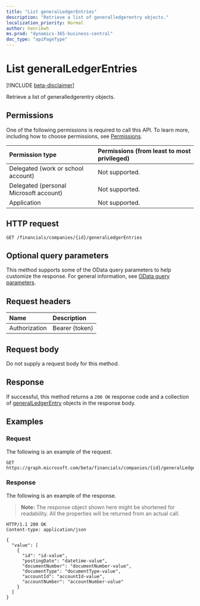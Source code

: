 ```yaml
---
title: "List generalLedgerEntries"
description: "Retrieve a list of generalledgerentry objects."
localization_priority: Normal
author: henrikwh
ms.prod: "dynamics-365-business-central"
doc_type: "apiPageType"
---
```


# List generalLedgerEntries

[!INCLUDE [beta-disclaimer](../../includes/beta-disclaimer.md)]

Retrieve a list of generalledgerentry objects.

## Permissions

One of the following permissions is required to call this API. To learn more, including how to choose permissions, see [Permissions](/graph/permissions-reference).

| Permission type                        | Permissions (from least to most privileged) |
|:---------------------------------------|:--------------------------------------------|
| Delegated (work or school account)     | Not supported. |
| Delegated (personal Microsoft account) | Not supported. |
| Application                            | Not supported. |

## HTTP request

<!-- { "blockType": "ignored" } -->

```http
GET /financials/companies/{id}/generalLedgerEntries
```

## Optional query parameters

This method supports some of the OData query parameters to help customize the response. For general information, see [OData query parameters](/graph/query-parameters).

## Request headers

| Name      |Description|
|:----------|:----------|
| Authorization | Bearer {token} |

## Request body

Do not supply a request body for this method.

## Response

If successful, this method returns a `200 OK` response code and a collection of [generalLedgerEntry](../resources/dynamics-generalledgerentry.md) objects in the response body.

## Examples

### Request

The following is an example of the request.
<!-- {
  "blockType": "request",
  "name": "get_generalledgerentries"
}-->

```http
GET https://graph.microsoft.com/beta/financials/companies/{id}/generalLedgerEntries
```

### Response

The following is an example of the response.

> **Note:** The response object shown here might be shortened for readability. All the properties will be returned from an actual call.

<!-- {
  "blockType": "response",
  "truncated": true,
  "@odata.type": "microsoft.graph.generalLedgerEntry",
  "isCollection": true
} -->

```http
HTTP/1.1 200 OK
Content-type: application/json

{
  "value": [
    {
      "id": "id-value",
      "postingDate": "datetime-value",
      "documentNumber": "documentNumber-value",
      "documentType": "documentType-value",
      "accountId": "accountId-value",
      "accountNumber": "accountNumber-value"
    }
  ]
}
```

<!-- uuid: 16cd6b66-4b1a-43a1-adaf-3a886856ed98
2019-02-04 14:57:30 UTC -->
<!-- {
  "type": "#page.annotation",
  "description": "List generalLedgerEntries",
  "keywords": "",
  "section": "documentation",
  "tocPath": ""
}-->